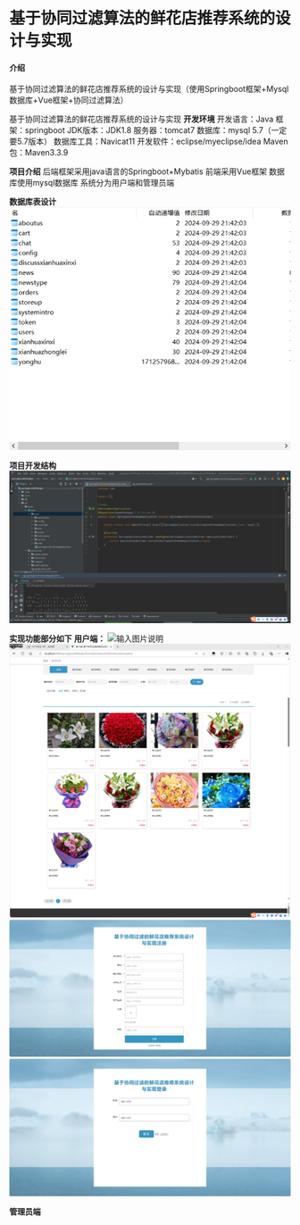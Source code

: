 # 基于协同过滤算法的鲜花店推荐系统的设计与实现

#### 介绍
基于协同过滤算法的鲜花店推荐系统的设计与实现（使用Springboot框架+Mysql数据库+Vue框架+协同过滤算法）


基于协同过滤算法的鲜花店推荐系统的设计与实现
 **开发环境** 
开发语言：Java
框架：springboot
JDK版本：JDK1.8
服务器：tomcat7
数据库：mysql 5.7（一定要5.7版本）
数据库工具：Navicat11
开发软件：eclipse/myeclipse/idea
Maven包：Maven3.3.9

 **项目介绍** 
后端框架采用java语言的Springboot+Mybatis
前端采用Vue框架
数据库使用mysql数据库
系统分为用户端和管理员端

 **数据库表设计**   
![输入图片说明](%E8%8E%B7%E5%8F%96%E6%BA%90%E7%A0%81+V%EF%BC%9A18484646674.png)

 **项目开发结构** 
![输入图片说明](%E9%A1%B9%E7%9B%AE%E7%BB%93%E6%9E%84.png)

 **实现功能部分如下** 
 **用户端：** 
![输入图片说明](+V%EF%BC%9A18484646674.png)
![输入图片说明](%E6%BA%90%E7%A0%81%E8%8E%B7%E5%8F%96%EF%BC%9A+vx%EF%BC%9A18484646674%20%E6%88%96%E8%80%85+Q%EF%BC%9A2474345497.png)
![输入图片说明](%E6%B3%A8%E5%86%8C.png)
![输入图片说明](%E8%8E%B7%E5%8F%96%E6%BA%90%E7%A0%81+Q%EF%BC%9A2474345497.png)

 **管理员端**
